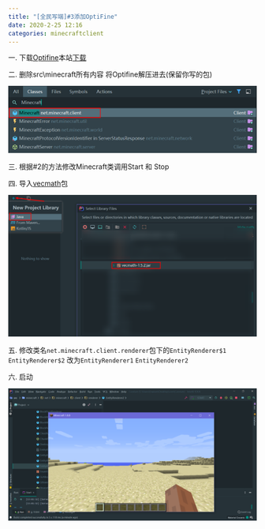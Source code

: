 ```yaml
---
title: "[全民写端]#3添加OptiFine"
date: 2020-2-25 12:16
categories: minecraftclient
---
```


一. 下载[Optifine](https://optifinesource.co.uk/)本站[下载](/assets/minecraftclient/OptiFine.zip)

二. 删除src\minecraft所有内容 将Optifine解压进去(保留你写的包)

![3-1](/assets/minecraftclient/2-1.png)

三. 根据#2的方法修改Minecraft类调用Start 和 Stop

四. 导入[vecmath](/assets/minecraftclient/vecmath-1.5.2.jar)包

![3-2](/assets/minecraftclient/3-2.png)

五. 修改类名`net.minecraft.client.renderer`包下的`EntityRenderer$1` `EntityRenderer$2` 改为`EntityRenderer1` `EntityRenderer2`

六. 启动


![3-3](/assets/minecraftclient/3-3.png)




